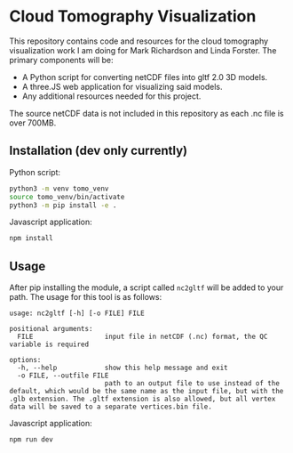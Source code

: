 # Cloud Tomography Visualization

This repository contains code and resources for the cloud tomography visualization work I am doing for Mark Richardson and Linda Forster. The primary components will be:
* A Python script for converting netCDF files into gltf 2.0 3D models.
* A three.JS web application for visualizing said models.
* Any additional resources needed for this project.

The source netCDF data is not included in this repository as each .nc file is over 700MB.

## Installation (dev only currently)
Python script:
```bash
python3 -m venv tomo_venv
source tomo_venv/bin/activate
python3 -m pip install -e .
```

Javascript application:
```bash
npm install
```

## Usage
After pip installing the module, a script called `nc2gltf` will be added to your path. The usage for this tool is as follows:
```
usage: nc2gltf [-h] [-o FILE] FILE

positional arguments:
  FILE                  input file in netCDF (.nc) format, the QC variable is required

options:
  -h, --help            show this help message and exit
  -o FILE, --outfile FILE
                        path to an output file to use instead of the default, which would be the same name as the input file, but with the .glb extension. The .gltf extension is also allowed, but all vertex data will be saved to a separate vertices.bin file.
```

Javascript application:
```bash
npm run dev
```

